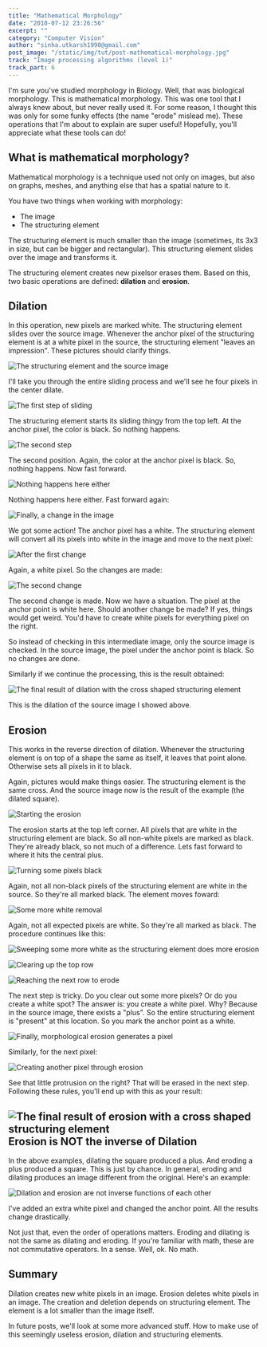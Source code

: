 ```yaml
---
title: "Mathematical Morphology"
date: "2010-07-12 23:26:56"
excerpt: ""
category: "Computer Vision"
author: "sinha.utkarsh1990@gmail.com"
post_image: "/static/img/tut/post-mathematical-morphology.jpg"
track: "Image processing algorithms (level 1)"
track_part: 6
---
```

I'm sure you've studied morphology in Biology. Well, that was biological morphology. This is mathematical morphology. This was one tool that I always knew about, but never really used it. For some reason, I thought this was only for some funky effects (the name "erode" mislead me). These operations that I'm about to explain are super useful! Hopefully, you'll appreciate what these tools can do! 

## What is mathematical morphology?

Mathematical morphology is a technique used not only on images, but also on graphs, meshes, and anything else that has a spatial nature to it.

You have two things when working with morphology: 

  * The image
  * The structuring element

The structuring element is much smaller than the image (sometimes, its 3x3 in size, but can be bigger and rectangular). This structuring element slides over the image and transforms it.

The structuring element creates new pixelsor erases them. Based on this, two basic operations are defined: **dilation** and **erosion**. 

## Dilation

In this operation, new pixels are marked white. The structuring element slides over the source image. Whenever the anchor pixel of the structuring element is at a white pixel in the source, the structuring element "leaves an impression". These pictures should clarify things.

![The structuring element and the source image](/static/img/tut/morphology_dilation_1.jpg)

I'll take you through the entire sliding process and we'll see he four pixels in the center dilate.

![The first step of sliding](/static/img/tut/morphology_dilation_2.jpg)

The structuring element starts its sliding thingy from the top left. At the anchor pixel, the color is black. So nothing happens.

![The second step](/static/img/tut/morphology_dilation_3.jpg)

The second position. Again, the color at the anchor pixel is black. So, nothing happens. Now fast forward.

![Nothing happens here either](/static/img/tut/morphology_dilation_4.jpg)

Nothing happens here either. Fast forward again:

![Finally, a change in the image](/static/img/tut/morphology_dilation_5.jpg)

We got some action! The anchor pixel has a white. The structuring element will convert all its pixels into white in the image and move to the next pixel: 

![After the first change](/static/img/tut/morphology_dilation_6.jpg)

Again, a white pixel. So the changes are made:

![The second change](/static/img/tut/morphology_dilation_7.jpg)

The second change is made. Now we have a situation. The pixel at the anchor point is white here. Should another change be made? If yes, things would get weird. You'd have to create white pixels for everything pixel on the right. 

So instead of checking in this intermediate image, only the source image is checked. In the source image, the pixel under the anchor point is black. So no changes are done.

Similarly if we continue the processing, this is the result obtained: 

![The final result of dilation with the cross shaped structuring element](/static/img/tut/morphology_dilation_8.jpg)

This is the dilation of the source image I showed above. 

## Erosion

This works in the reverse direction of dilation. Whenever the structuring element is on top of a shape the same as itself, it leaves that point alone. Otherwise sets all pixels in it to black.

Again, pictures would make things easier. The structuring element is the same cross. And the source image now is the result of the example (the dilated square). 

![Starting the erosion](/static/img/tut/morphology_erosion_1.jpg)

The erosion starts at the top left corner. All pixels that are white in the structuring element are black. So all non-white pixels are marked as black. They're already black, so not much of a difference. Lets fast forward to where it hits the central plus.

![Turning some pixels black](/static/img/tut/morphology_erosion_2.jpg)

Again, not all non-black pixels of the structuring element are white in the source. So they're all marked black. The element moves foward:

![Some more white removal](/static/img/tut/morphology_erosion_3.jpg)

Again, not all expected pixels are white. So they're all marked as black. The procedure continues like this: 

![Sweeping some more white as the structuring element does more erosion](/static/img/tut/morphology_erosion_4.jpg)

![Clearing up the top row](/static/img/tut/morphology_erosion_5.jpg)

![Reaching the next row to erode](/static/img/tut/morphology_erosion_6.jpg)

The next step is tricky. Do you clear out some more pixels? Or do you create a white spot? The answer is: you create a white pixel. Why? Because in the source image, there exists a "plus". So the entire structuring element is "present" at this location. So you mark the anchor point as a white.

![Finally, morphological erosion generates a pixel](/static/img/tut/morphology_erosion_7.jpg)

Similarly, for the next pixel:

![Creating another pixel through erosion](/static/img/tut/morphology_erosion_8.jpg)

See that little protrusion on the right? That will be erased in the next step. Following these rules, you'll end up with this as your result:

## ![The final result of erosion with a cross shaped structuring element](/static/img/tut/morphology_erosion_9.jpg)Erosion is NOT the inverse of Dilation

In the above examples, dilating the square produced a plus. And eroding a plus produced a square. This is just by chance. In general, eroding and dilating produces an image different from the original. Here's an example:

![Dilation and erosion are not inverse functions of each other](/static/img/tut/morphology-non-commutative1.jpg)

I've added an extra white pixel and changed the anchor point. All the results change drastically.

Not just that, even the order of operations matters. Eroding and dilating is not the same as dilating and eroding. If you're familiar with math, these are not commutative operators. In a sense. Well, ok. No math.

## Summary

Dilation creates new white pixels in an image. Erosion deletes white pixels in an image. The creation and deletion depends on structuring element. The element is a lot smaller than the image itself.

In future posts, we'll look at some more advanced stuff. How to make use of this seemingly useless erosion, dilation and structuring elements.
